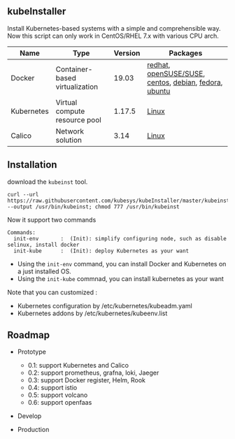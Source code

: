 ## kubeInstaller

Install Kubernetes-based systems with a simple and comprehensible way.
Now this script can only work in CentOS/RHEL 7.x with various CPU arch.


| Name        | Type      | Version |  Packages  |   
| ------      | ------    | ------  | ------      |
| Docker      | Container-based virtualization | 19.03   | [redhat](https://docs.docker.com/install/linux/docker-ee/rhel/), [openSUSE/SUSE](https://docs.docker.com/install/linux/docker-ee/suse/), [centos](https://docs.docker.com/install/linux/docker-ce/centos/), [debian](https://docs.docker.com/install/linux/docker-ce/debian/), [fedora](https://docs.docker.com/install/linux/docker-ce/fedora/), [ubuntu](https://docs.docker.com/install/linux/docker-ce/ubuntu/) |
| Kubernetes   | Virtual compute resource pool  | 1.17.5  | [Linux](https://docs.kubernetes.io/) |
| Calico      | Network solution        | 3.14  | [Linux](https://docs.projectcalico.org/v3.14/getting-started/kubernetes/) |


## Installation

download the `kubeinst` tool.

```
curl --url https://raw.githubusercontent.com/kubesys/kubeInstaller/master/kubeinst --output /usr/bin/kubeinst; chmod 777 /usr/bin/kubeinst
```

Now it support two commands

```
Commands:
  init-env       :	(Init): simplify configuring node, such as disable selinux, install docker
  init-kube      :	(Init): deploy Kubernetes as your want
```

- Using the `init-env` command, you can install Docker and Kubernetes on a just installed OS.
- Using the `init-kube` commnad, you can install kubernetes as your want

Note that you can customized :

- Kubernetes configuration by /etc/kubernetes/kubeadm.yaml
- Kubernetes addons by /etc/kubernetes/kubeenv.list

## Roadmap

- Prototype
  - 0.1: support Kubernetes and Calico
  - 0.2: support prometheus, grafna, loki, Jaeger
  - 0.3: support Docker register, Helm, Rook
  - 0.4: support istio
  - 0.5: support volcano
  - 0.6: support openfaas
- Develop

- Production
